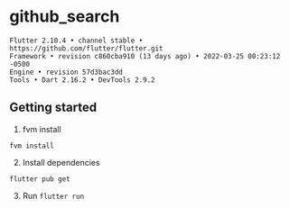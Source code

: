 # github_search

```
Flutter 2.10.4 • channel stable • https://github.com/flutter/flutter.git
Framework • revision c860cba910 (13 days ago) • 2022-03-25 00:23:12 -0500
Engine • revision 57d3bac3dd
Tools • Dart 2.16.2 • DevTools 2.9.2
```

## Getting started

1. fvm install

`fvm install`

2. Install dependencies

`flutter pub get`

3. Run
`flutter run`
